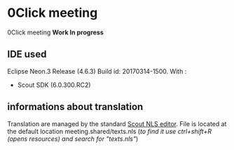 # 0Click meeting
0Click meeting **Work In progress**


## IDE used
Eclipse Neon.3 Release (4.6.3) Build id: 20170314-1500.
With : 
- Scout SDK (6.0.300.RC2)

## informations about translation
Translation are managed by the standard [Scout NLS editor](https://eclipsescout.github.io/6.0/technical-guide.html#texts).
File is located at the default location meeting.shared/texts.nls (*to find it use ctrl+shift+R (opens resources) and search for "texts.nls"*)
